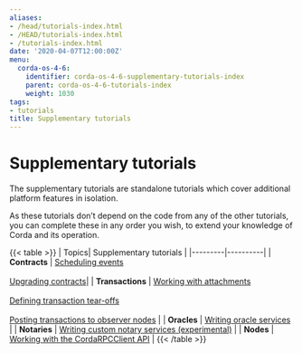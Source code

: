 ```yaml
---
aliases:
- /head/tutorials-index.html
- /HEAD/tutorials-index.html
- /tutorials-index.html
date: '2020-04-07T12:00:00Z'
menu:
  corda-os-4-6:
    identifier: corda-os-4-6-supplementary-tutorials-index
    parent: corda-os-4-6-tutorials-index
    weight: 1030
tags:
- tutorials
title: Supplementary tutorials
---
```



#  Supplementary tutorials

The supplementary tutorials are standalone tutorials which cover additional platform features in isolation.

As these tutorials don’t depend on the code from any of the other tutorials, you can complete these in any order you wish, to extend your knowledge of Corda and its operation.

{{< table >}}
| Topics| Supplementary tutorials |
|---------|----------|
| **Contracts** | [Scheduling events](event-scheduling.html/) <br/><br/> [Upgrading contracts](contract-upgrade.html)|
| **Transactions** | [Working with attachments](tutorial-attachments.html) <br/><br/> [Defining transaction tear-offs](tutorial-tear-offs.html) <br/><br/> [Posting transactions to observer nodes](tutorial-observer-nodes.html) |
| **Oracles** | [Writing oracle services](oracles.html) |
| **Notaries** | [Writing custom notary services (experimental)](tutorial-custom-notary.html) |
| **Nodes** | [Working with the CordaRPCClient API](tutorial-clientrpc-api.html) |
{{< /table >}}
